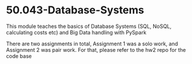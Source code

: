 # 50.043-Database-Systems

This module teaches the basics of Database Systems (SQL, NoSQL, calculating costs etc) and Big Data handling with PySpark

There are two assignments in total, Assignment 1 was a solo work, and Assignment 2 was pair work. For that, please refer to the hw2 repo for the code base
